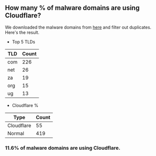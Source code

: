 ## How many % of malware domains are using Cloudflare?


We downloaded the malware domains from [here](https://urlhaus.abuse.ch) and filter out duplicates.
Here's the result.


[//]: # (start replacement)


- Top 5 TLDs

| TLD | Count |
| --- | --- |
| com | 226 |
| net | 26 |
| za | 19 |
| org | 15 |
| ug | 13 |


- Cloudflare %

| Type | Count |
| --- | --- |
| Cloudflare | 55 |
| Normal | 419 |


### 11.6% of malware domains are using Cloudflare.